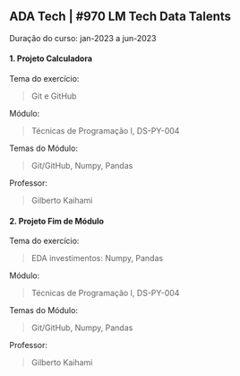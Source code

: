 ## ADA Tech | #970 LM Tech Data Talents

Duração do curso: jan-2023 a jun-2023

#### 1. Projeto Calculadora 

Tema do exercício: 
> Git e GitHub

Módulo: 
> Técnicas de Programação I, DS-PY-004

Temas do Módulo: 
> Git/GitHub, Numpy, Pandas

Professor: 
> Gilberto Kaihami


#### 2. Projeto Fim de Módulo

Tema do exercício: 
> EDA investimentos: Numpy, Pandas

Módulo: 
> Técnicas de Programação I, DS-PY-004

Temas do Módulo: 
> Git/GitHub, Numpy, Pandas

Professor: 
> Gilberto Kaihami
